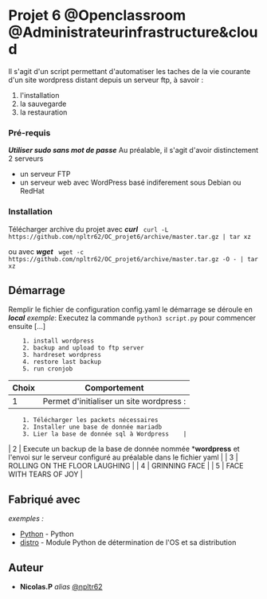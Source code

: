 # Projet 6 @Openclassroom @Administrateurinfrastructure&cloud

Il s'agit d'un script permettant d'automatiser les taches de la vie courante d'un site wordpress distant depuis un serveur ftp, à savoir :

1. l'installation
2. la sauvegarde
3. la restauration

### Pré-requis
***Utiliser sudo sans mot de passe***
Au préalable, il s'agit d'avoir distinctement 2 serveurs
- un serveur FTP
- un serveur web avec WordPress basé indiferement sous Debian ou RedHat 

### Installation
Télécharger archive du projet avec ***curl***
`` curl -L https://github.com/npltr62/OC_projet6/archive/master.tar.gz | tar xz``

ou avec ***wget***
`` wget -c https://github.com/npltr62/OC_projet6/archive/master.tar.gz -O - | tar xz``

## Démarrage
Remplir le fichier de configuration config.yaml
le démarrage se déroule en ***local***
_exemple_: Executez la commande ``python3 script.py`` pour commencer ensuite [...]

        1. install wordpress
        2. backup and upload to ftp server
        3. hardreset wordpress
        4. restore last backup
        5. run cronjob

|   Choix   |  Comportement    |
|---    |:-:    |
|   1   |    Permet d'initialiser un site wordpress :
        1. Télécharger les packets nécessaires
        2. Installer une base de donnée mariadb
        3. Lier la base de donnée sql à Wordpress    |
|   2   |    Execute un backup de la base de donnée nommée ***wordpress** et l'envoi sur le serveur configuré au préalable dans le fichier yaml   |
|   3   |    ROLLING ON THE FLOOR LAUGHING    |
|   4   |    GRINNING FACE    |
|   5   |    FACE WITH TEARS OF JOY   |



## Fabriqué avec

_exemples :_
* [Python](https://www.python.org/) - Python
* [distro](https://github.com/python-distro/distro) - Module Python de détermination de l'OS et sa distribution

## Auteur
* **Nicolas.P** _alias_ [@npltr62](https://github.com/npltr62)

